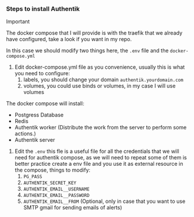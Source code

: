 ### Steps to install Authentik 
 >[!IMPORTANT]
   >
   > The docker compose that I will provide is with the traefik that we already have configured, take a look if you want in my repo.

In this case we should modify two things here, the `.env` file and the `docker-compose.yml`
1. Edit docker-compose.yml file as you convenience, usually this is what you need to configure:
    1. labels, you should change your domain `authentik.yourdomain.com`
    1. volumes, you could use binds or volumes, in my case I will use volumes

The docker compose will install:
- Postgress Database
- Redis
- Authentik worker (Distribute the work from the server to perform some actions.) 
- Authentik server

1. Edit the `.env` this fle is a useful file for all the credentials that we will need for authentik compose, as we will need to repeat some of them is better practice create a env file and you use it as external resource in the compose, things to modify:
    1. `PG_PASS`
    1. `AUTHENTIK_SECRET_KEY`
    1. `AUTHENTIK_EMAIL__USERNAME`
    1. `AUTHENTIK_EMAIL__PASSWORD`
    1. `AUTHENTIK_EMAIL__FROM` (Optional, only in case that you want to use SMTP gmail for sending emails of alerts) 